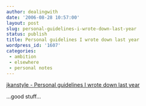 ```yaml
---
author: dealingwith
date: '2006-08-28 10:57:00'
layout: post
slug: personal-guidelines-i-wrote-down-last-year
status: publish
title: Personal guidelines I wrote down last year
wordpress_id: '1607'
categories:
 - ambition
 - elsewhere
 - personal notes
---
```


[jkanstyle - Personal guidelines I wrote down last year][1]

...good stuff...

   [1]: http://jkanstyle.com/2006/08/28/20/

